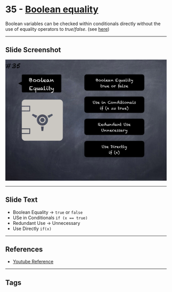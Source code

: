 # 35 - [Boolean equality](Boolean%20equality.md)
Boolean variables can be checked within conditionals directly without the use of equality operators to _true_/_false_. (see [here](https://github.com/crytic/slither/wiki/Detector-Documentation#boolean-equality))

___
## Slide Screenshot
![035.png](../images/pitfalls_and_best_practices101/035.png)
___
## Slide Text
- Boolean Equality -> `true` or `false`
- USe in Conditionals `if (x == true)`
- Redundant Use -> Unnecessary
- Use Directly `if(x)`
___
## References
- [Youtube Reference](https://youtu.be/fgXuHaZDenU?t=1214)
___
## Tags